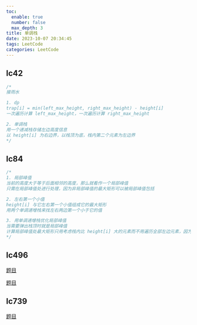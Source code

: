 ```yaml
---
toc:
  enable: true
  number: false
  max_depth: 3
title: 单调栈
date: 2023-10-07 20:34:45
tags: LeetCode
categories: LeetCode
---
```


## lc42

```cpp
/*
接雨水

1. dp
trap[i] = min(left_max_height, right_max_height) - height[i]
一次遍历计算 left_max_height，一次遍历计算 right_max_height

2. 单调栈
用一个递减栈存储左边高度信息
以 height[i] 为右边界，以栈顶为底，栈内第二个元素为左边界
*/
```

[](https://leetcode.com/problems/trapping-rain-water/description/)

## lc84

```cpp
/*
1. 局部峰值
当前的高度大于等于后面相邻的高度，那么就看作一个局部峰值
只需在局部峰值处进行处理，因为非局部峰值的最大矩形可以被局部峰值包括

2. 左右第一个小值
height[i] 与它左右第一个小值组成它的最大矩形
用两个单调递增栈来找左右两边第一个小于它的值

3. 用单调递增栈优化局部峰值
当需要弹出栈顶时就是局部峰值
计算局部峰值处最大矩形只用考虑栈内比 height[i] 大的元素而不用遍历全部左边元素，因为比 height[i] 小的值可以跟 height[i] 组成矩形，从而被后面的局部峰值包含
*/
```

[](https://leetcode.com/problems/largest-rectangle-in-histogram/description/)

## lc496

[题目](https://leetcode.com/problems/next-greater-element-i/)

[题目](https://leetcode.com/problems/next-greater-element-ii/description/)

## lc739

[题目](https://leetcode.com/problems/daily-temperatures/description/)
